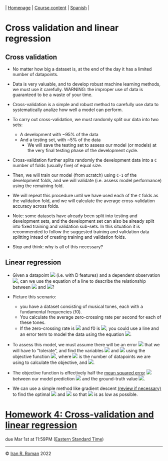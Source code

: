 | [Homepage](https://dl4genaudio.github.io) | [Course content](https://dl4genaudio.github.io/#course-content) | [Spanish](https://dl4genaudio-github-io.translate.goog/?_x_tr_sl=en&_x_tr_tl=es&_x_tr_hl=en-US) |

# Cross validation and linear regression

## Cross validation

* No matter how big a dataset is, at the end of the day it has a limited number of datapoints. 

* Data is very valuable, and to develop robust machine learning methods, we must use it carefully. WARNING: the improper use of data is guaranteed to be a waste of your time.

* Cross-validation is a simple and robust method to carefully use data to systematically analize how well a model can perform.

* To carry out cross-validation, we must randomly split our data into two sets:
    * A development with \~95\% of the data
    * And a testing set, with \~5\% of the data 
        * We will save the testing set to assess our model (or models) at the very final testing phase of the development cycle.

* Cross-validation further splits randomly the development data into a `C` number of folds (usually five) of equal size. 

* Then, we will train our model (from scratch) using `C-1` of the development folds, and we will validate (i.e. assess model performance) using the remaining fold. 

* We will repeat this procedure until we have used each of the `C` folds as the validation fold, and we will calculate the average cross-validation accuracy across folds. 

* Note: some datasets have already been split into testing and development sets, and the development set can also be already split into fixed training and validation sub-sets. In this situation it is recommended to follow the suggested training and validation data splitting intead of creating training and validation folds. 
 
* Stop and think: why is all of this necessary?

## Linear regression

* Given a datapoint <img src="https://render.githubusercontent.com/render/math?math=x_i \in \mathbb{R}^{D}"> (i.e. with D features) and a dependent observation <img src="https://render.githubusercontent.com/render/math?math=y_i \in \mathbb{R}^{1}">, can we use the equation of a line to describe the relationship between <img src="https://render.githubusercontent.com/render/math?math=x"> and <img src="https://render.githubusercontent.com/render/math?math=y">? 

* Picture this scenario: 
    * you have a dataset consisting of musical tones, each with a fundamental frequencies (f0). 
    * You calculate the average zero-crossing rate per second for each of these tones. 
    * If the zero-crossing rate is <img src="https://render.githubusercontent.com/render/math?math=x_i"> and f0 is <img src="https://render.githubusercontent.com/render/math?math=y_i">, you could use a line and an error term to model the data using the equation <img src="https://render.githubusercontent.com/render/math?math=y_i=wx_i+b+\epsilon_i">.

* To assess this model, we must assume there will be an error <img src="https://render.githubusercontent.com/render/math?math=\epsilon"> that we will have to "tolerate", and find the variables <img src="https://render.githubusercontent.com/render/math?math=w"> and <img src="https://render.githubusercontent.com/render/math?math=b"> using the objective function <img src="https://render.githubusercontent.com/render/math?math=J = \frac{1}{2}\frac{1}{N} \sum_1^N (y_i - \hat{y_i})^2">, where <img src="https://render.githubusercontent.com/render/math?math=N"> is the number of datapoints we are using to calculate the objective, and <img src="https://render.githubusercontent.com/render/math?math=\hat{y_i}=wx_i+\!b">.

* The objective function is effectively half the [mean squared error](https://en.wikipedia.org/wiki/Mean_squared_error) <img src="https://render.githubusercontent.com/render/math?math=2J = \sum_1^N \epsilon_i^2"> between our model prediction <img src="https://render.githubusercontent.com/render/math?math=\hat{y_i}"> and the ground-truth value <img src="https://render.githubusercontent.com/render/math?math=y_i">.

* We can use a simple method like gradient descent [(review if necessary)](https://towardsdatascience.com/linear-regression-using-gradient-descent-97a6c8700931) to find the optimal <img src="https://render.githubusercontent.com/render/math?math=w"> and <img src="https://render.githubusercontent.com/render/math?math=b"> so that <img src="https://render.githubusercontent.com/render/math?math=J"> is as low as possible.

# [Homework 4: Cross-validation and linear regression](https://colab.research.google.com/github/dl4genaudio/assignments/blob/main/cv_and_lr.ipynb)

due Mar 1st at 11:59PM ([Eastern Standard Time](https://www.timeanddate.com/time/zones/et))

___

&copy; [Iran R. Roman](https://iranroman.github.io) 2022
